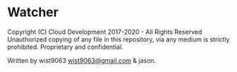 # Watcher

Copyright (C) Cloud Development 2017-2020 - All Rights Reserved
Unauthorized copying of any file in this repository, via any medium is strictly prohibited.
Proprietary and confidential.

Written by wist9063 <wist9063@gmail.com> & jason.
